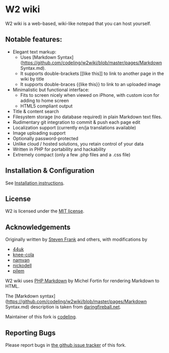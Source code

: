 # W2 wiki

W2 wiki is a web-based, wiki-like notepad that you can host yourself.


## Notable features:

- Elegant text markup:
    - Uses [Markdown Syntax](https://github.com/codeling/w2wiki/blob/master/pages/Markdown Syntax.md).
    - It supports double-brackets [[like this]] to link to another page in the wiki by title
    - It supports double-braces {{like this}} to link to an uploaded image
- Minimalistic but functional interface:
    - Fits to screen nicely when viewed on iPhone, with custom icon for adding to home screen
    - HTML5 compliant output
- Title & content search
- Filesystem storage (no database required) in plain Markdown text files.
- Rudimentary git integration to commit & push each page edit
- Localization support (currently en/ja translations available)
- Image uploading support
- Optionally password-protected
- Unlike cloud / hosted solutions, you retain control of your data
- Written in PHP for portability and hackability
- Extremely compact (only a few .php files and a .css file)


## Installation & Configuration

See [Installation instructions](https://github.com/codeling/w2wiki/blob/master/INSTALL.md).


## License

W2 is licensed under the [MIT license](https://github.com/codeling/w2wiki/blob/master/LICENSE).


## Acknowledgements

Originally written by [Steven Frank](https://github.com/panicsteve/w2wiki) and others, with modifications by
- [44uk](https://github.com/44uk/w2wiki)
- [knee-cola](https://github.com/knee-cola/w2wiki)
- [namvan](https://github.com/namvan/w2wiki)
- [nickodell](https://github.com/nickodell/w2wiki)
- [pilem](https://github.com/pilem/w2)

W2 wiki uses [PHP Markdown](https://github.com/michelf/php-markdown) by Michel Fortin for rendering Markdown to HTML.

The [Markdown syntax](https://github.com/codeling/w2wiki/blob/master/pages/Markdown Syntax.md) description is taken from [daringfireball.net](https://daringfireball.net/projects/markdown/syntax).

Maintainer of this fork is [codeling](https://github.com/codeling/w2wiki).


## Reporting Bugs

Please report bugs in [the github issue tracker](https://github.com/codeling/w2wiki/issues) of this fork.

